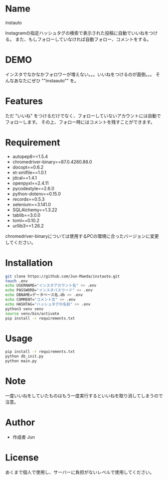 # Name
 
instauto
 
Instagramの指定ハッシュタグの検索で表示された投稿に自動でいいねをつける。
また、もしフォローしていなければ自動フォロー、コメントをする。
 
# DEMO
 
インスタでなかなかフォロワーが増えない。。。いいねをつけるのが面倒。。。
そんなあなたにぜひ ""instaauto"" を。
 
# Features
 
ただ "いいね" をつけるだけでなく、フォローしていないアカウントには自動でフォローします。
その上、フォロー時にはコメントを残すことができます。
 
# Requirement
 
- autopep8==1.5.4
- chromedriver-binary==87.0.4280.88.0
- docopt==0.6.2
- et-xmlfile==1.0.1
- jdcal==1.4.1
- openpyxl==2.4.11
- pycodestyle==2.6.0
- python-dotenv==0.15.0
- records==0.5.3
- selenium==3.141.0
- SQLAlchemy==1.3.22
- tablib==3.0.0
- toml==0.10.2
- urllib3==1.26.2

chromedriver-binaryについては使用するPCの環境に合ったバージョンに変更してください。

 
# Installation
 
```bash
git clone https://github.com/Jun-Maeda/instauto.git
touch .env
echo USERNAME="インスタアカウント名" >> .env
echo PASSWORD="インスタパスワード" >> .env
echo DBNAME=データベース名.db >> .env
echo COMMENT="コメント文" >> .env
echo HASHTAG="ハッシュタグの名前" >> .env
python3 venv venv
source venv/bin/activate
pip install -r requirements.txt
```
 
# Usage

```bash
pip install -r requirements.txt
python db_init.py
python main.py
```
 
# Note
 
一度いいねをしていたものはもう一度実行するといいねを取り消してしまうので注意。
 
# Author
 

 
* 作成者 Jun
 
# License

あくまで個人で使用し、サーバーに負担がないレベルで使用してください。